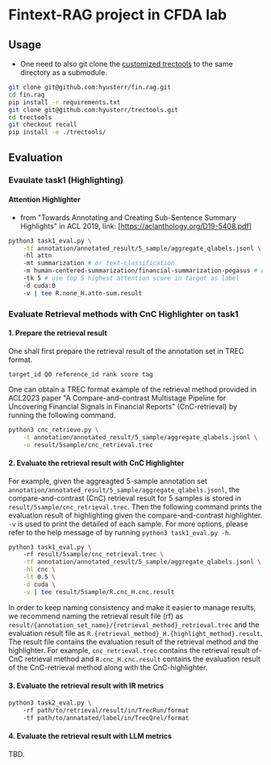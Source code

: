 # Fintext-RAG project in CFDA lab
## Usage
- One need to also git clone the [customized trectools](https://github.com/hyusterr/trectools/tree/recall) to the same directory as a submodule. 
```bash
git clone git@github.com:hyusterr/fin.rag.git
cd fin.rag
pip install -r requirements.txt
git clone git@github.com:hyusterr/trectools.git
cd trectools
git checkout recall
pip install -e ./trectools/
```

## Evaluation
### Evaulate task1 (Highlighting)
#### Attention Highlighter 
- from "Towards Annotating and Creating Sub-Sentence Summary Highlights" in ACL 2019, link: [https://aclanthology.org/D19-5408.pdf]
```bash
python3 task1_eval.py \
    -tf annotation/annotated_result/5_sample/aggregate_qlabels.jsonl \ # Attention highlighter do not need retrieval results
    -hl attn
    -mt summarization # or text-classification
    -m human-centered-summarization/financial-summarization-pegasus # or mrm8488/distilroberta-finetuned-financial-news-sentiment-analysis
    -tk 5 # use top 5 highest attention score in target as label
    -d cuda:0
    -v | tee R.none_H.attn-sum.result
```
### Evaluate Retrieval methods with CnC Highlighter on task1
#### 1. Prepare the retrieval result
One shall first prepare the retrieval result of the annotation set in TREC format. 
```
target_id Q0 reference_id rank score tag
```
One can obtain a TREC format example of the retrieval method provided in ACL2023 paper "A Compare-and-contrast Multistage Pipeline for Uncovering Financial Signals in Financial Reports" (CnC-retrieval) by running the following command. 
```bash
python3 cnc_retrieve.py \
    -t annotation/annotated_result/5_sample/aggregate_qlabels.jsonl \
    -o result/5sample/cnc_retrieval.trec
```
#### 2. Evaluate the retrieval result with CnC Highlighter
For example, given the aggreagted 5-sample annotation set `annotation/annotated_result/5_sample/aggregate_qlabels.jsonl`, the compare-and-contrast (CnC) retrieval result for 5 samples is stored in `result/5sample/cnc_retrieval.trec`. Then the following command prints the evaluation result of highlighting given the compare-and-contrast highlighter. `-v` is used to print the detailed of each sample. For more options, please refer to the help message of by running `python3 task1_eval.py -h`. 
```bash
python3 task1_eval.py \ 
    -rf result/5sample/cnc_retrieval.trec \
    -tf annotation/annotated_result/5_sample/aggregate_qlabels.jsonl \
    -hl cnc \
    -lt 0.5 \
    -d cuda \
    -v | tee result/5sample/R.cnc_H.cnc.result
```
In order to keep naming consistency and make it easier to manage results, we recommend naming the retrieval result file (rf) as `result/{annotation_set_name}/{retrieval_method}_retrieval.trec` and the evaluation result file as `R.{retrieval_method}_H.{highlight_method}.result`. 
The result file contains the evaluation result of the retrieval method and the highlighter. 
For example, `cnc_retrieval.trec` contains the retrieval result of-CnC retrieval method and `R.cnc_H.cnc.result` contains the evaluation result of the CnC-retrieval method along with the CnC-highlighter.

#### 3. Evaluate the retrieval result with IR metrics
```bash
python3 task2_eval.py \ 
    -rf path/to/retrieval/result/in/TrecRun/format
    -tf path/to/annatated/label/in/TrecQrel/format
```

#### 4. Evaluate the retrieval result with LLM metrics
TBD.
